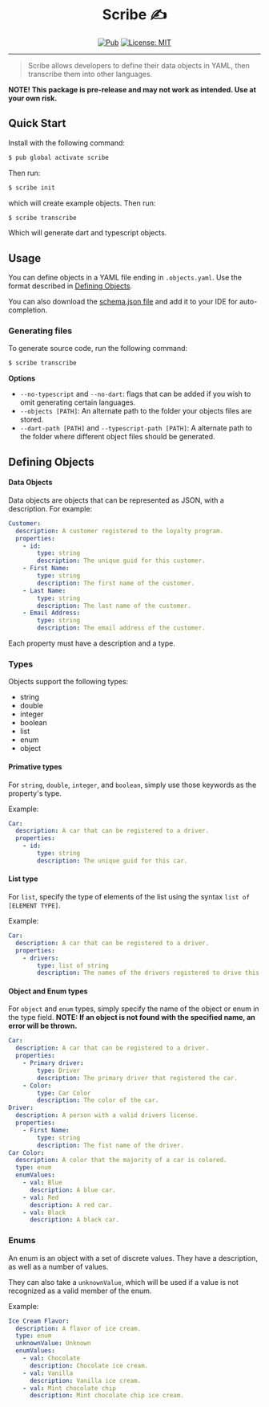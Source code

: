 <h1 align="center" style="border-bottom: 0px">Scribe ✍️</h1>

<p align="center">
<a href="https://pub.dev/packages/scribe"><img src="https://img.shields.io/pub/v/scribe.svg" alt="Pub"></a>
<a href="https://opensource.org/licenses/MIT"><img src="https://img.shields.io/badge/license-MIT-purple.svg" alt="License: MIT"></a>
</p>

---

> Scribe allows developers to define their data objects in YAML, then transcribe them into other languages.

**NOTE! This package is pre-release and may not work as intended. Use at your own risk.**

## Quick Start

Install with the following command:

```bash
$ pub global activate scribe
```

Then run:

```bash
$ scribe init
```

which will create example objects. Then run:

```bash
$ scribe transcribe
```

Which will generate dart and typescript objects.

## Usage

You can define objects in a YAML file ending in `.objects.yaml`. Use the format described in [Defining Objects](#defining-objects).

You can also download the [schema.json file](https://raw.githubusercontent.com/mtwichel/scribe/main/schema.json) and add it to your IDE for auto-completion.

### Generating files

To generate source code, run the following command:

```bash
$ scribe transcribe
```

**Options**

- `--no-typescript` and `--no-dart`: flags that can be added if you wish to omit generating certain languages.
- `--objects [PATH]`: An alternate path to the folder your objects files are stored.
- `--dart-path [PATH]` and `--typescript-path [PATH]`: A alternate path to the folder where different object files should be generated.

## Defining Objects

#### Data Objects

Data objects are objects that can be represented as JSON, with a description. For example:

```yaml
Customer:
  description: A customer registered to the loyalty program.
  properties:
    - id:
        type: string
        description: The unique guid for this customer.
    - First Name:
        type: string
        description: The first name of the customer.
    - Last Name:
        type: string
        description: The last name of the customer.
    - Email Address:
        type: string
        description: The email address of the customer.
```

Each property must have a description and a type.

### Types

Objects support the following types:

- string
- double
- integer
- boolean
- list
- enum
- object

#### Primative types

For `string`, `double`, `integer`, and `boolean`, simply use those keywords as the property's type.

Example:

```yaml
Car:
  description: A car that can be registered to a driver.
  properties:
    - id:
        type: string
        description: The unique guid for this car.
```

#### List type

For `list`, specify the type of elements of the list using the syntax `list of [ELEMENT TYPE]`.

Example:

```yaml
Car:
  description: A car that can be registered to a driver.
  properties:
    - drivers:
        type: list of string
        description: The names of the drivers registered to drive this car.
```

#### Object and Enum types

For `object` and `enum` types, simply specify the name of the object or enum in the type field. **NOTE: If an object is not found with the specified name, an error will be thrown.**

```yaml
Car:
  description: A car that can be registered to a driver.
  properties:
    - Primary driver:
        type: Driver
        description: The primary driver that registered the car.
    - Color:
        type: Car Color
        description: The color of the car.
Driver:
  description: A person with a valid drivers license.
  properties:
    - First Name:
        type: string
        description: The fist name of the driver.
Car Color:
  description: A color that the majority of a car is colored.
  type: enum
  enumValues:
    - val: Blue
      description: A blue car.
    - val: Red
      description: A red car.
    - val: Black
      description: A black car.
```

### Enums

An enum is an object with a set of discrete values. They have a description, as well as a number of values.

They can also take a `unknownValue`, which will be used if a value is not recognized as a valid member of the enum.

Example:

```yaml
Ice Cream Flavor:
  description: A flavor of ice cream.
  type: enum
  unknownValue: Unknown
  enumValues:
    - val: Chocolate
      description: Chocolate ice cream.
    - val: Vanilla
      description: Vanilla ice cream.
    - val: Mint chocolate chip
      description: Mint chocolate chip ice cream.
```
